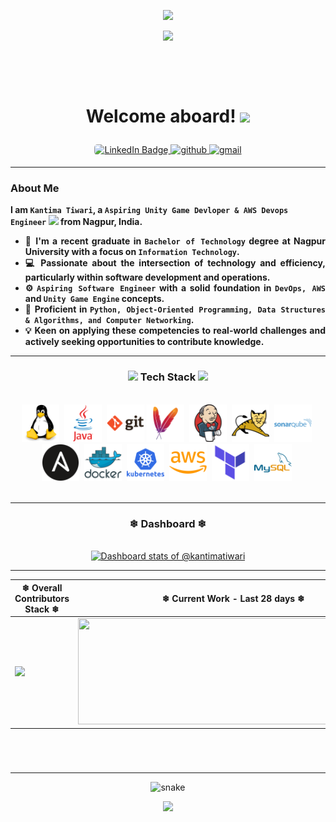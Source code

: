 <p align="center">
  <img src="https://capsule-render.vercel.app/api?type=waving&color=gradient&text=Hello!&height=100&section=header"/>
</p>

<div align="center">
  <img src="https://i.giphy.com/media/v1.Y2lkPTc5MGI3NjExYm5vaHRnaGpjbXl0M2V2ZGo4Y3E3ZDlua2tmaDZidHVyNTdyazY0NiZlcD12MV9pbnRlcm5hbF9naWZfYnlfaWQmY3Q9cw/KzJkzjggfGN5Py6nkT/giphy.gif" width="200"/>
</div>  <!-- another gif : "https://i.giphy.com/media/v1.Y2lkPTc5MGI3NjExYnFlbzJteHZpcGh3dTRiMGVvMWE2a3I0ZnhuNGI0dGJveDIzM3I5ayZlcD12MV9pbnRlcm5hbF9naWZfYnlfaWQmY3Q9cw/nYD66ng26rP1WMmXwx/giphy.gif" -->
<h1  align="center">
   &nbsp;&nbsp;<i></i><p><span class="bold">Welcome aboard!</i>
  <img src="https://media.giphy.com/media/hvRJCLFzcasrR4ia7z/giphy.gif" width="30px"/>
  </span</p>
</h1>
<div  align="center">
  <a href="https://www.linkedin.com/in/kantima-tiwari/">
    <img src="https://img.shields.io/badge/LinkedIn-0A66C2?style=for-the-badge&logo=linkedin&logoColor=white" alt="LinkedIn Badge" style="border-radius: 5px;"/>
  </a>
  <a href="https://www.instagram.com/_t_t_2003/" target="_blank">
<img src=https://img.shields.io/badge/instagram-%2300acee.svg?color=AA336A&style=for-the-badge&logo=instagram&logoColor=white alt=github style="margin-bottom: 5px;" />
  </a>
  <a href="mailto:kantimatiwari1@gmail.com" target="_blank">
<img src=https://img.shields.io/badge/gmail-%2300acee.svg?color=EA4335&style=for-the-badge&logo=gmail&logoColor=white alt=gmail style="margin-bottom: 5px;" />
  </a>
</div>

<!-- <p align="center"> <img  src="https://visitcount.itsvg.in/api?id=tekadesukant&icon=3&color=6" alt="" /> </p> -->

---

###  About Me 
<b align= "justify"> I am `Kantima Tiwari`, a `Aspiring Unity Game Devloper & AWS Devops Engineer` <img src="https://media.giphy.com/media/WUlplcMpOCEmTGBtBW/giphy.gif" width="30"> from Nagpur, India.
- :telescope: I'm a recent graduate in `Bachelor of Technology` degree at Nagpur University with a focus on `Information Technology`.
- :computer: Passionate about the intersection of technology and efficiency, particularly within software development and operations.
- :gear: `Aspiring Software Engineer` with a solid foundation in `DevOps, AWS` and `Unity Game Engine` concepts.
- :rocket: Proficient in `Python, Object-Oriented Programming, Data Structures & Algorithms, and Computer Networking`.
- :bulb: Keen on applying these competencies to real-world challenges and actively seeking opportunities to contribute knowledge.
</b>

---
<div align="center"> <p><h3> <b> <img src="https://media2.giphy.com/media/QssGEmpkyEOhBCb7e1/giphy.gif?cid=ecf05e47a0n3gi1bfqntqmob8g9aid1oyj2wr3ds3mg700bl&rid=giphy.gif" width ="18">&nbsp;Tech Stack&nbsp;<img src="https://media2.giphy.com/media/QssGEmpkyEOhBCb7e1/giphy.gif?cid=ecf05e47a0n3gi1bfqntqmob8g9aid1oyj2wr3ds3mg700bl&rid=giphy.gif" width ="18"> </b></h3></p></div>
&nbsp;

<div align= "center">
  <img src="https://github.com/devicons/devicon/blob/6910f0503efdd315c8f9b858234310c06e04d9c0/icons/linux/linux-original.svg" title="JavaScript" alt="JavaScript" width="60" height="60"/>&nbsp;
  <img src="https://github.com/devicons/devicon/blob/master/icons/java/java-original-wordmark.svg" title="Java" alt="Java" width="60" height="60"/>&nbsp;
  <img src="https://github.com/devicons/devicon/blob/master/icons/git/git-original-wordmark.svg" title="Git" **alt="Git" width="60" height="60"/>
  <img src="https://github.com/devicons/devicon/blob/6910f0503efdd315c8f9b858234310c06e04d9c0/icons/maven/maven-original.svg" title="Spring" alt="Spring" width="60" height="60"/>&nbsp;
  <img src="https://github.com/devicons/devicon/blob/6910f0503efdd315c8f9b858234310c06e04d9c0/icons/jenkins/jenkins-original.svg" title="Material UI" alt="Material UI" width="60" height="60"/>&nbsp;
  <img src="https://github.com/devicons/devicon/blob/6910f0503efdd315c8f9b858234310c06e04d9c0/icons/tomcat/tomcat-original.svg" title="Flutter" alt="Flutter" width="60" height="60"/>&nbsp;
  <img src="https://github.com/devicons/devicon/blob/6910f0503efdd315c8f9b858234310c06e04d9c0/icons/sonarqube/sonarqube-plain-wordmark.svg" title="Firebase" alt="Firebase" width="60" height="60"/>&nbsp;
  <img src="https://github.com/devicons/devicon/blob/6910f0503efdd315c8f9b858234310c06e04d9c0/icons/ansible/ansible-original.svg" title="React" alt="React" width="60" height="60"/>&nbsp;
  <img src="https://github.com/devicons/devicon/blob/6910f0503efdd315c8f9b858234310c06e04d9c0/icons/docker/docker-original-wordmark.svg"  title="CSS3" alt="CSS" width="60" height="60"/>&nbsp;
  <img src="https://github.com/devicons/devicon/blob/6910f0503efdd315c8f9b858234310c06e04d9c0/icons/kubernetes/kubernetes-plain-wordmark.svg" title="HTML5" alt="HTML" width="60" height="60"/>&nbsp;
  <img src="https://github.com/devicons/devicon/blob/master/icons/amazonwebservices/amazonwebservices-plain-wordmark.svg" title="AWS" alt="AWS" width="60" height="60"/>&nbsp;
  <img src="https://github.com/devicons/devicon/blob/6910f0503efdd315c8f9b858234310c06e04d9c0/icons/terraform/terraform-original.svg" title="Redux" alt="Redux " width="60" height="60"/>&nbsp;
  <img src="https://github.com/devicons/devicon/blob/master/icons/mysql/mysql-original-wordmark.svg" title="MySQL"  alt="MySQL" width="60" height="60"/>&nbsp;
</div>
&nbsp;
<!--  
| Linux | Java | Maven | Jenkins | Postgres | SQLite | Plotly | Matpltlib |
|----------|----------|----------|----------|----------|----------|----------|----------|
|<img src="https://github.com/devicons/devicon/blob/6910f0503efdd315c8f9b858234310c06e04d9c0/icons/linux/linux-original.svg" title="Linux" alt="Conda" width="55" height="55"/>|<img src="https://github.com/devicons/devicon/blob/master/icons/java/java-original-wordmark.svg" title="Java" alt="Jupiter" width="55" height="55"/>|<img src="https://github.com/devicons/devicon/blob/master/icons/git/git-original-wordmark.svg" title="Git" alt="Spark" width="55" height="55"/>|<img src="https://github.com/devicons/devicon/blob/master/icons/mysql/mysql-original-wordmark.svg" title="Maven" alt="MySQL" width="55" height="55"/>|<img src="https://github.com/devicons/devicon/blob/master/icons/postgresql/postgresql-original.svg" title="pg" alt="pg" width="55" height="55"/>|<img src="https://github.com/devicons/devicon/blob/master/icons/sqlite/sqlite-original-wordmark.svg" title="SQLite" alt="SQLite" width="55" height="55"/>|<img src="https://github.com/devicons/devicon/blob/master/icons/plotly/plotly-original.svg" title="plotly" alt="pltly" width="55" height="55"/> | <img src="https://github.com/devicons/devicon/blob/master/icons/matplotlib/matplotlib-original.svg" title="plotly" alt="pltly" width="55" height="55"/> |
-->
&nbsp;
&nbsp;

---

<div align="center"> <p><h3> <b> ❄ Dashboard ❄ </b></h3></p></div>
&nbsp;
<div align="center">
<!-- Copy-paste in your Readme.md file -->

<a href="https://next.ossinsight.io/widgets/official/compose-user-dashboard-stats?user_id=131696304" target="_blank" style="display: block" align="center">
  <picture>
    <source media="(prefers-color-scheme: dark)" srcset="https://next.ossinsight.io/widgets/official/compose-user-dashboard-stats/thumbnail.png?user_id=131696304&image_size=auto&color_scheme=dark" width="771" height="auto">
    <img alt="Dashboard stats of @kantimatiwari" src="https://next.ossinsight.io/widgets/official/compose-user-dashboard-stats/thumbnail.png?user_id=131696304&image_size=auto&color_scheme=light" width="771" height="auto">
  </picture>
</a>

<!-- Made with [OSS Insight](https://ossinsight.io/) -->
</div>

<!-- 
<a href="https://next.ossinsight.io/widgets/official/compose-currently-working-on?user_id=131696304&activity_type=all" target="_blank" style="display: block" align="center">
  <picture>
    <source media="(prefers-color-scheme: dark)" srcset="https://next.ossinsight.io/widgets/official/compose-currently-working-on/thumbnail.png?user_id=131696304&activity_type=all&image_size=auto&color_scheme=dark" width="497.5" height="auto">
    <img alt="@kantimatiwari's Recent Work - Last 28 days" src="https://next.ossinsight.io/widgets/official/compose-currently-working-on/thumbnail.png?user_id=131696304&activity_type=all&image_size=auto&color_scheme=light" width="497.5" height="auto">
  </picture>
</a>
-->

---

| ❄ Overall Contributors Stack ❄ | ❄ Current Work - Last 28 days ❄ |
| ----------- | ----------- |
|<img width="497.5" height="auto" src="https://github-readme-streak-stats.herokuapp.com?user=kantimatiwari&theme=tokyonight&hide_border=true&card_height=210&border_radius=15" />|<img width="497.5" height="170" src="https://next.ossinsight.io/widgets/official/compose-currently-working-on/thumbnail.png?user_id=131696304&activity_type=all&image_size=auto&color_scheme=dark" />|
<h6>&nbsp;</h6>

---
<p align="center">
 <img width="1000" src="github-snake.svg" alt="snake"/>
</p>

<p align="center">
  <img src="https://capsule-render.vercel.app/api?type=waving&color=gradient&height=100&section=footer"/>
</p>

